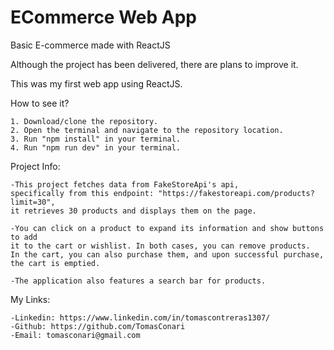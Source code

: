 # ECommerce Web App
Basic E-commerce made with ReactJS

Although the project has been delivered, there are plans to improve it.

This was my first web app using ReactJS.

How to see it?

    1. Download/clone the repository.
    2. Open the terminal and navigate to the repository location.
    3. Run "npm install" in your terminal.
    4. Run "npm run dev" in your terminal.

Project Info:

    -This project fetches data from FakeStoreApi's api,
    specifically from this endpoint: "https://fakestoreapi.com/products?limit=30",
    it retrieves 30 products and displays them on the page.

    -You can click on a product to expand its information and show buttons to add 
    it to the cart or wishlist. In both cases, you can remove products. 
    In the cart, you can also purchase them, and upon successful purchase,
    the cart is emptied.

    -The application also features a search bar for products.

My Links:

    -Linkedin: https://www.linkedin.com/in/tomascontreras1307/
    -Github: https://github.com/TomasConari
    -Email: tomasconari@gmail.com
    
